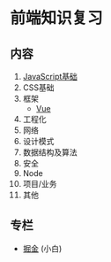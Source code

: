 # 前端知识复习

## 内容

1. [JavaScript基础](https://github.com/antipro7/Review_Knowledge/blob/master/JavaScript/js_menu.md)
2. CSS基础
3. 框架
    - [Vue](https://github.com/antipro7/Review_Knowledge/blob/master/Vue/index.md)
4. 工程化
5. 网络
6. 设计模式
7. 数据结构及算法
8. 安全
9. Node
10. 项目/业务
11. 其他

## 专栏
* [掘金](https://juejin.im/user/5c6fc689e51d452b8023587f) (小白)